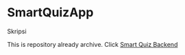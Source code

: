 # SmartQuizApp
Skripsi

This is repository already archive. Click [Smart Quiz Backend](https://github.com/laminal-falah/smart-quiz-backend)
